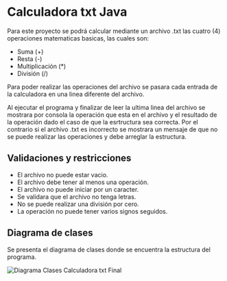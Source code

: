 # Calculadora txt Java
Para este proyecto se podrá calcular mediante un archivo .txt las cuatro (4) operaciones matematicas basicas, las cuales son:
- Suma (+)
- Resta (-)
- Multiplicación (*)
- División (/)

Para poder realizar las operaciones del archivo se pasara cada entrada de la calculadora en una linea diferente del archivo.

Al ejecutar el programa y finalizar de leer la ultima linea del archivo se mostrara por consola la operación que esta en el archivo y el resultado de la operación dado el caso de que la esrtructura sea correcta.
Por el contrario si el archivo .txt es incorrecto se mostrara un mensaje de que no se puede realizar las operaciones y debe arreglar la estructura.

## Validaciones y restricciones
- El archivo no puede estar vacio.
- El archivo debe tener al menos una operación.
- El archivo no puede iniciar por un caracter.
- Se validara que el archivo no tenga letras.
- No se puede realizar una división por cero.
- La operación no puede tener varios signos seguidos.


## Diagrama de clases
Se presenta el diagrama de clases donde se encuentra la estructura del programa.


![Diagrama Clases Calculadora txt Final](https://github.com/nar-ran/CalculadoraTXT/assets/143750294/3aa757c1-1a88-4be8-bd1b-6213404ee16c)
